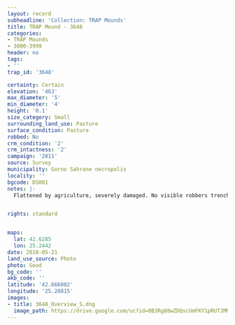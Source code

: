 ```yaml
---
layout: record
subheadline: 'Collection: TRAP Mounds'
title: TRAP Mound - 3648
categories:
- TRAP Mounds
- 3000-3999
header: no
tags:
- ''
trap_id: '3648'

certainty: Certain
elevation: '463'
max_diameter: '5'
min_diameter: '4'
height: '0.1'
size_category: Small
surrounding_land_use: Pasture
surface_condition: Pasture
robbed: No
crm_condition: '2'
crm_intactness: '2'
campaign: '2011'
source: Survey
municipality: Gorno Sahrane necropolis
locality: ''
bgcode: DS001
notes: |-
  Flattened by agriculture, severely damaged. No visible robbers trenches.


rights: standard


maps:
  lat: 42.6285
  lon: 25.2442
date: 2018-05-21
land_use_source: Photo
photo: Good
bg_code: ''
akb_code: ''
latitude: '42.666002'
longitude: '25.20815'
images:
- title: 3648_Overview_S.dng
  image_path: https://drive.google.com/uc?id=0B3Rg88wZDQscUmFKY1pRUTJMNVE
---
```

